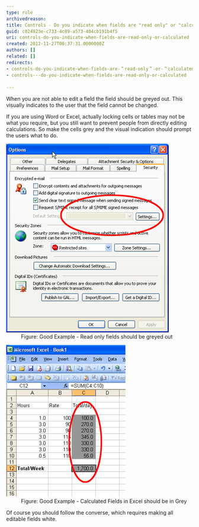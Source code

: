 ```yaml
---
type: rule
archivedreason: 
title: Controls - Do you indicate when fields are "read only" or "calculated"?
guid: c024923e-c733-4c89-a573-404cb191b4f5
uri: controls-do-you-indicate-when-fields-are-read-only-or-calculated
created: 2012-11-27T08:37:31.0000000Z
authors: []
related: []
redirects:
- controls-do-you-indicate-when-fields-are-＂read-only＂-or-＂calculated＂
- controls---do-you-indicate-when-fields-are-read-only-or-calculated

---
```


When you are not able to edit a field the field should be greyed out. This visually indicates to the user that the field cannot be changed.

<!--endintro-->

If you are using Word or Excel, actually locking cells or tables may not be what you require, but you still want to prevent people from directly editing calculations. So make the cells grey and the visual indication should prompt the users what to do.
<dl class="goodImage"><dt><img alt="Grey Field" src="../../assets/GreyField.gif"></dt>
<dd>Figure: Good Example - Read only fields should be greyed out</dd></dl><dl class="goodImage"><dt><img alt="Grey Field Excel" src="../../assets/GreyField-Excel.gif"></dt>
<dd>Figure: Good Example - Calculated Fields in Excel should be in Grey</dd></dl>
Of course you should follow the converse, which requires making all editable fields white.

